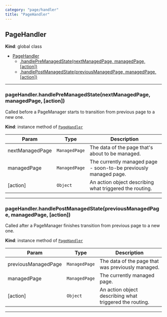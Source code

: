 ```yaml
---
category: "page/handler"
title: "PageHandler"
---
```


## PageHandler&nbsp;<a name="PageHandler" href="https://github.com/seznam/IMA.js-core/tree/stable/page/handler/PageHandler.js#L4" target="_blank"><span class="icon"><i class="fas fa-external-link-alt fa-xs"></i></span></a>
**Kind**: global class  

* [PageHandler](#PageHandler)
    * [.handlePreManagedState(nextManagedPage, managedPage, [action])](#PageHandler+handlePreManagedState)
    * [.handlePostManagedState(previousManagedPage, managedPage, [action])](#PageHandler+handlePostManagedState)


* * *

### pageHandler.handlePreManagedState(nextManagedPage, managedPage, [action])&nbsp;<a name="PageHandler+handlePreManagedState" href="https://github.com/seznam/IMA.js-core/tree/stable/page/handler/PageHandler.js#L16" target="_blank"><span class="icon"><i class="fas fa-external-link-alt fa-xs"></i></span></a>
Called before a PageManager starts to transition from previous page to
a new one.

**Kind**: instance method of [<code>PageHandler</code>](#PageHandler)  

| Param | Type | Description |
| --- | --- | --- |
| nextManagedPage | <code>ManagedPage</code> | The data of the page that's about to        be managed. |
| managedPage | <code>ManagedPage</code> | The currently managed page - soon-to-be        previously managed page. |
| [action] | <code>Object</code> | An action        object describing what triggered the routing. |


* * *

### pageHandler.handlePostManagedState(previousManagedPage, managedPage, [action])&nbsp;<a name="PageHandler+handlePostManagedState" href="https://github.com/seznam/IMA.js-core/tree/stable/page/handler/PageHandler.js#L28" target="_blank"><span class="icon"><i class="fas fa-external-link-alt fa-xs"></i></span></a>
Called after a PageManager finishes transition from previous page to
a new one.

**Kind**: instance method of [<code>PageHandler</code>](#PageHandler)  

| Param | Type | Description |
| --- | --- | --- |
| previousManagedPage | <code>ManagedPage</code> | The data of the page that was        previously managed. |
| managedPage | <code>ManagedPage</code> | The currently managed page. |
| [action] | <code>Object</code> | An action        object describing what triggered the routing. |


* * *

